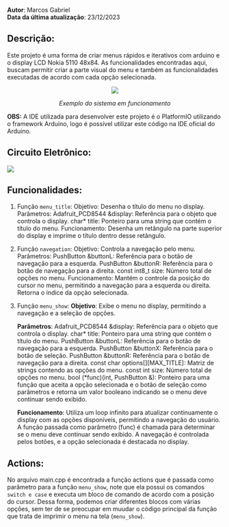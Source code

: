 **Autor**: Marcos Gabriel <br>
**Data da última atualização**: 23/12/2023 

## Descrição:
Este projeto é uma forma de criar menus rápidos e iterativos com arduino e o display LCD Nokia 5110 48x84. As funcionalidades encontradas aqui, buscam permitir criar a parte visual do menu e também as funcionalidades executadas de acordo com cada opção selecionada.

<div align="center">
  <img src="https://cdn.discordapp.com/attachments/1188090257317564516/1188116520627355703/20231223_105023.gif?ex=65995abc&is=6586e5bc&hm=25a83b773540a15301c3f375dd20712aa4bb3f12b0e751d9dc11a08c3cc871c7&">
  <p><i>Exemplo do sistema em funcionamento</i></p>
</div>

**OBS:** A IDE utilizada para desenvolver este projeto é o PlatformIO utilizando o framework Arduino, logo é possível utilizar este código na IDE oficial do Arduino.

## Circuito Eletrônico:
<img src="https://cdn.discordapp.com/attachments/1153711382336909332/1163203943237689404/image.png?ex=653eb917&is=652c4417&hm=aafb61461d30b2c1abee0a6c10e71c59c9cdcf73e34c3c1c1630b3395ad9d880&" />

## Funcionalidades:
1. Função `menu_title`:
    Objetivo: Desenha o título do menu no display.
    Parâmetros:
    Adafruit_PCD8544 &display: Referência para o objeto que controla o display.
    char* title: Ponteiro para uma string que contém o título do menu.
    Funcionamento: Desenha um retângulo na parte superior do display e imprime o título dentro desse retângulo.

2. Função `navegation`:
    Objetivo: Controla a navegação pelo menu.
    Parâmetros:
    PushButton &buttonL: Referência para o botão de navegação para a esquerda.
    PushButton &buttonR: Referência para o botão de navegação para a direita.
    const int8_t size: Número total de opções no menu.
    Funcionamento: Mantém o controle da posição do cursor no menu, permitindo a navegação para a esquerda ou direita. Retorna o índice da opção selecionada.

3. Função `menu_show`:
    **Objetivo**: Exibe o menu no display, permitindo a navegação e a seleção de opções.

    **Parâmetros**:
    Adafruit_PCD8544 &display: Referência para o objeto que controla o display.
    char* title: Ponteiro para uma string que contém o título do menu.
    PushButton &buttonL: Referência para o botão de navegação para a esquerda.
    PushButton &buttonX: Referência para o botão de seleção.
    PushButton &buttonR: Referência para o botão de navegação para a direita.
    const char options[][MAX_TITLE]: Matriz de strings contendo as opções do menu.
    const int size: Número total de opções no menu.
    bool (*func)(int, PushButton &): Ponteiro para uma função que aceita a opção selecionada e o botão de seleção como parâmetros e retorna um valor booleano indicando se o menu deve continuar sendo exibido.

    **Funcionamento**: Utiliza um loop infinito para atualizar continuamente o display com as opções disponíveis, permitindo a navegação do usuário. A função passada como parâmetro (func) é chamada para determinar se o menu deve continuar sendo exibido. A navegação é controlada pelos botões, e a opção selecionada é destacada no display.

## Actions:
No arquivo main.cpp é encontrada a função actions que é passada como parâmetro para a função `menu_show`, note que ela possui os comandos `switch e case` e executa um bloco de comando de acordo com a posição do cursor. Dessa forma, podemos criar diferentes blocos com várias opções, sem ter de se preocupar em muudar o código principal da função que trata de imprimir o menu na tela (`menu_show`).